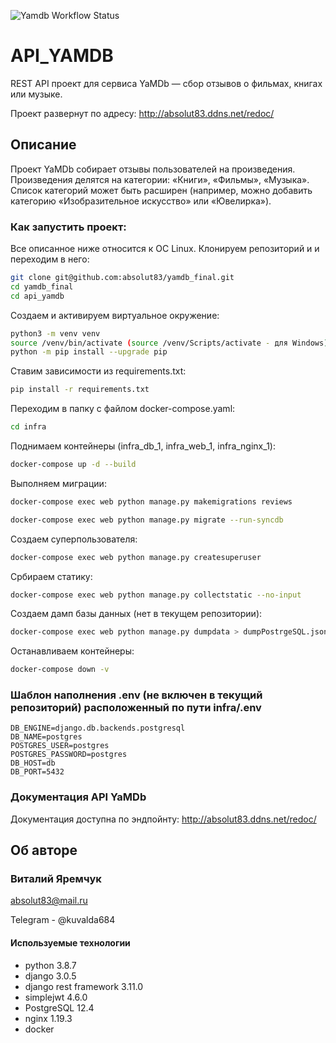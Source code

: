 
![Yamdb Workflow Status](https://github.com/absolut83/yamdb_final/actions/workflows/yamdb_workflow.yml/badge.svg?branch=master&event=push)
# API_YAMDB 
REST API проект для сервиса YaMDb — сбор отзывов о фильмах, книгах или музыке. 

Проект развернут по адресу: http://absolut83.ddns.net/redoc/
## Описание 
 
Проект YaMDb собирает отзывы пользователей на произведения. 
Произведения делятся на категории: «Книги», «Фильмы», «Музыка». 
Список категорий  может быть расширен (например, можно добавить категорию «Изобразительное искусство» или «Ювелирка»). 
### Как запустить проект: 
Все описанное ниже относится к ОС Linux. 
Клонируем репозиторий и и переходим в него: 
```bash 
git clone git@github.com:absolut83/yamdb_final.git
cd yamdb_final 
cd api_yamdb 
``` 
 
Создаем и активируем виртуальное окружение: 
```bash 
python3 -m venv venv 
source /venv/bin/activate (source /venv/Scripts/activate - для Windows) 
python -m pip install --upgrade pip 
``` 
 
Ставим зависимости из requirements.txt: 
```bash 
pip install -r requirements.txt 
``` 

Переходим в папку с файлом docker-compose.yaml: 
```bash 
cd infra 
``` 
 
Поднимаем контейнеры (infra_db_1, infra_web_1, infra_nginx_1): 
```bash 
docker-compose up -d --build 
``` 

Выполняем миграции: 
```bash 
docker-compose exec web python manage.py makemigrations reviews 
``` 
```bash 
docker-compose exec web python manage.py migrate --run-syncdb
``` 

Создаем суперпользователя: 
```bash 
docker-compose exec web python manage.py createsuperuser 
``` 

Србираем статику: 
```bash 
docker-compose exec web python manage.py collectstatic --no-input 
``` 

Создаем дамп базы данных (нет в текущем репозитории): 
```bash 
docker-compose exec web python manage.py dumpdata > dumpPostrgeSQL.json 
``` 

Останавливаем контейнеры: 
```bash 
docker-compose down -v 
``` 

### Шаблон наполнения .env (не включен в текущий репозиторий) расположенный по пути infra/.env 
``` 
DB_ENGINE=django.db.backends.postgresql 
DB_NAME=postgres 
POSTGRES_USER=postgres 
POSTGRES_PASSWORD=postgres 
DB_HOST=db 
DB_PORT=5432 
``` 
### Документация API YaMDb 
Документация доступна по эндпойнту: http://absolut83.ddns.net/redoc/ 

## Об авторе
### Виталий Яремчук

absolut83@mail.ru

Telegram - @kuvalda684

#### Используемые технологии
- python 3.8.7
- django 3.0.5
- django rest framework 3.11.0
- simplejwt 4.6.0
- PostgreSQL 12.4
- nginx 1.19.3
- docker
